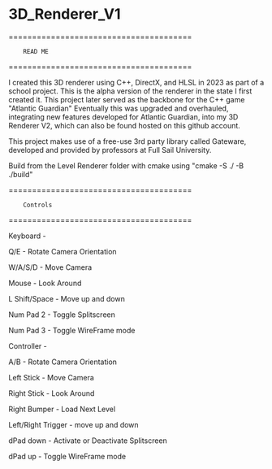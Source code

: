 # 3D_Renderer_V1
=======================================

		READ ME
  
=======================================

I created this 3D renderer using C++, DirectX, and HLSL in 2023 as part of a school project. This is the alpha version of the renderer in the state I first created it.
This project later served as the backbone for the C++ game "Atlantic Guardian"
Eventually this was upgraded and overhauled, integrating new features developed for Atlantic Guardian, into my 3D Renderer V2, which can also be found hosted on this github account.

This project makes use of a free-use 3rd party library called Gateware, developed and provided by professors at Full Sail University.

Build from the Level Renderer folder with cmake using "cmake -S ./ -B ./build"

=======================================

		Controls
  
=======================================

Keyboard - 

Q/E - Rotate Camera Orientation 

W/A/S/D - Move Camera 

Mouse - Look Around 

L Shift/Space - Move up and down

Num Pad 2 - Toggle Splitscreen

Num Pad 3 - Toggle WireFrame mode


Controller - 

A/B - Rotate Camera Orientation 

Left Stick - Move Camera 

Right Stick - Look Around 

Right Bumper - Load Next Level 

Left/Right Trigger - move up and down

dPad down - Activate or Deactivate Splitscreen

dPad up - Toggle WireFrame mode

